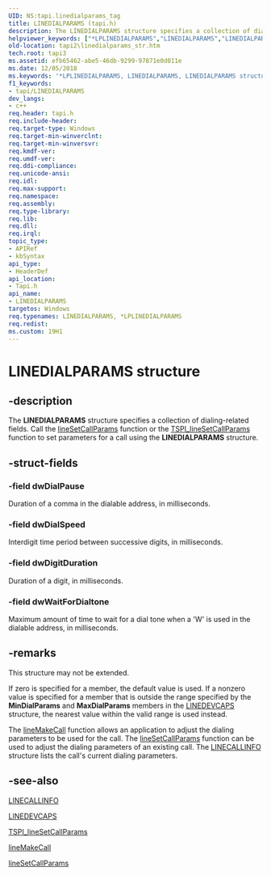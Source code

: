 ```yaml
---
UID: NS:tapi.linedialparams_tag
title: LINEDIALPARAMS (tapi.h)
description: The LINEDIALPARAMS structure specifies a collection of dialing-related fields. Call the lineSetCallParams function or the TSPI_lineSetCallParams function to set parameters for a call using the LINEDIALPARAMS structure.
helpviewer_keywords: ["*LPLINEDIALPARAMS","LINEDIALPARAMS","LINEDIALPARAMS structure [TAPI 2.2]","LPLINEDIALPARAMS","LPLINEDIALPARAMS structure pointer [TAPI 2.2]","_tapi2_linedialparams_str","tapi/LINEDIALPARAMS","tapi/LPLINEDIALPARAMS","tapi2.linedialparams_str"]
old-location: tapi2\linedialparams_str.htm
tech.root: tapi3
ms.assetid: efb65462-abe5-46db-9299-97871e0d011e
ms.date: 12/05/2018
ms.keywords: '*LPLINEDIALPARAMS, LINEDIALPARAMS, LINEDIALPARAMS structure [TAPI 2.2], LPLINEDIALPARAMS, LPLINEDIALPARAMS structure pointer [TAPI 2.2], _tapi2_linedialparams_str, tapi/LINEDIALPARAMS, tapi/LPLINEDIALPARAMS, tapi2.linedialparams_str'
f1_keywords:
- tapi/LINEDIALPARAMS
dev_langs:
- c++
req.header: tapi.h
req.include-header: 
req.target-type: Windows
req.target-min-winverclnt: 
req.target-min-winversvr: 
req.kmdf-ver: 
req.umdf-ver: 
req.ddi-compliance: 
req.unicode-ansi: 
req.idl: 
req.max-support: 
req.namespace: 
req.assembly: 
req.type-library: 
req.lib: 
req.dll: 
req.irql: 
topic_type:
- APIRef
- kbSyntax
api_type:
- HeaderDef
api_location:
- Tapi.h
api_name:
- LINEDIALPARAMS
targetos: Windows
req.typenames: LINEDIALPARAMS, *LPLINEDIALPARAMS
req.redist: 
ms.custom: 19H1
---
```


# LINEDIALPARAMS structure


## -description


The 
<b>LINEDIALPARAMS</b> structure specifies a collection of dialing-related fields. Call the 
<a href="https://docs.microsoft.com/windows/desktop/api/tapi/nf-tapi-linesetcallparams">lineSetCallParams</a> function or the 
<a href="https://docs.microsoft.com/windows/desktop/api/tspi/nf-tspi-tspi_linesetcallparams">TSPI_lineSetCallParams</a> function to set parameters for a call using the 
<b>LINEDIALPARAMS</b> structure.


## -struct-fields




### -field dwDialPause

Duration of a comma in the dialable address, in milliseconds.


### -field dwDialSpeed

Interdigit time period between successive digits, in milliseconds.


### -field dwDigitDuration

Duration of a digit, in milliseconds.


### -field dwWaitForDialtone

Maximum amount of time to wait for a dial tone when a 'W' is used in the dialable address, in milliseconds.


## -remarks



This structure may not be extended.

If zero is specified for a member, the default value is used. If a nonzero value is specified for a member that is outside the range specified by the <b>MinDialParams</b> and <b>MaxDialParams</b> members in the 
<a href="https://docs.microsoft.com/windows/desktop/api/tapi/ns-tapi-linedevcaps">LINEDEVCAPS</a> structure, the nearest value within the valid range is used instead.

The 
<a href="https://docs.microsoft.com/windows/desktop/api/tapi/nf-tapi-linemakecall">lineMakeCall</a> function allows an application to adjust the dialing parameters to be used for the call. The 
<a href="https://docs.microsoft.com/windows/desktop/api/tapi/nf-tapi-linesetcallparams">lineSetCallParams</a> function can be used to adjust the dialing parameters of an existing call. The 
<a href="https://docs.microsoft.com/windows/desktop/api/tapi/ns-tapi-linecallinfo">LINECALLINFO</a> structure lists the call's current dialing parameters.




## -see-also




<a href="https://docs.microsoft.com/windows/desktop/api/tapi/ns-tapi-linecallinfo">LINECALLINFO</a>



<a href="https://docs.microsoft.com/windows/desktop/api/tapi/ns-tapi-linedevcaps">LINEDEVCAPS</a>



<a href="https://docs.microsoft.com/windows/desktop/api/tspi/nf-tspi-tspi_linesetcallparams">TSPI_lineSetCallParams</a>



<a href="https://docs.microsoft.com/windows/desktop/api/tapi/nf-tapi-linemakecall">lineMakeCall</a>



<a href="https://docs.microsoft.com/windows/desktop/api/tapi/nf-tapi-linesetcallparams">lineSetCallParams</a>
 

 

